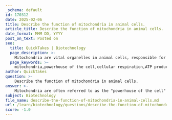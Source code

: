 ```yaml
---
_schema: default
id: 170312
date: 2025-02-06
title: Describe the function of mitochondria in animal cells.
article_title: Describe the function of mitochondria in animal cells.
date_format: MMM DD, YYYY
post_on_text: Posted on
seo:
  title: QuickTakes | Biotechnology
  page_description: >-
    Mitochondria are vital organelles in animal cells, responsible for energy production through cellular respiration, ATP generation, metabolic regulation, and roles in apoptosis and thermoregulation.
  page_keywords: >-
    mitochondria,powerhouse of the cell,cellular respiration,ATP production,Krebs Cycle,energy metabolism,apoptosis,calcium storage,thermoregulation,animal cells
author: QuickTakes
question: >-
    Describe the function of mitochondria in animal cells.
answer: >-
    Mitochondria are often referred to as the "powerhouse of the cell" due to their crucial role in energy production. In animal cells, the primary function of mitochondria is to carry out cellular respiration, a process that converts biochemical energy from nutrients into adenosine triphosphate (ATP), the energy currency of the cell.\n\n### Key Functions of Mitochondria:\n\n1. **ATP Production**: Mitochondria generate ATP through a series of metabolic pathways, primarily during the Krebs Cycle (also known as the Citric Acid Cycle) and the Electron Transport Chain. This process involves the oxidation of glucose and other substrates, which releases energy that is then used to synthesize ATP.\n\n2. **Metabolic Pathways**: Mitochondria are involved in various metabolic pathways, including the breakdown of fatty acids (beta-oxidation) and the metabolism of amino acids. This versatility allows cells to utilize different energy sources depending on availability.\n\n3. **Regulation of Metabolism**: Mitochondria play a role in regulating metabolic processes and maintaining cellular energy homeostasis. They can sense energy levels within the cell and adjust their activity accordingly.\n\n4. **Apoptosis**: Mitochondria are also involved in programmed cell death (apoptosis). They release factors that can activate the apoptotic pathways, thus playing a critical role in cellular health and development.\n\n5. **Heat Production**: In certain specialized cells, such as brown adipose tissue, mitochondria can generate heat through a process called non-shivering thermogenesis, which is important for thermoregulation.\n\n6. **Calcium Storage**: Mitochondria help regulate intracellular calcium levels, which is vital for various cellular functions, including muscle contraction and neurotransmitter release.\n\nIn summary, mitochondria are essential organelles in animal cells that facilitate energy production, regulate metabolism, and contribute to various cellular processes, making them vital for the overall function and survival of the cell.
subject: Biotechnology
file_name: describe-the-function-of-mitochondria-in-animal-cells.md
url: /learn/biotechnology/questions/describe-the-function-of-mitochondria-in-animal-cells
score: -1.0
---
```


&nbsp;